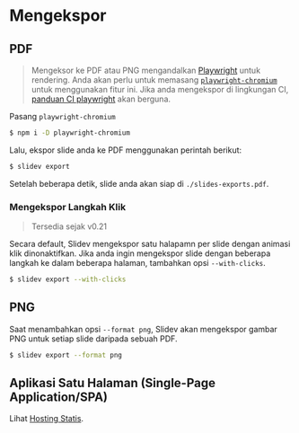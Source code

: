 # Mengekspor

## PDF

> Mengeksor ke PDF atau PNG mengandalkan [Playwright](https://playwright.dev) untuk rendering. Anda akan perlu untuk memasang [`playwright-chromium`](https://playwright.dev/docs/installation#download-single-browser-binary) untuk menggunakan fitur ini.
> Jika anda mengekspor di lingkungan CI, [panduan CI playwright](https://playwright.dev/docs/ci) akan berguna.

Pasang `playwright-chromium`

```bash
$ npm i -D playwright-chromium
```

Lalu, ekspor slide anda ke PDF menggunakan perintah berikut:

```bash
$ slidev export
```

Setelah beberapa detik, slide anda akan siap di `./slides-exports.pdf`.

### Mengekspor Langkah Klik

> Tersedia sejak v0.21

Secara default, Slidev mengekspor satu halapamn per slide dengan animasi klik dinonaktifkan. Jika anda ingin mengekspor slide dengan beberapa langkah ke dalam beberapa halaman, tambahkan opsi `--with-clicks`.

```bash
$ slidev export --with-clicks
```

## PNG

Saat menambahkan opsi `--format png`, Slidev akan mengekspor gambar PNG untuk setiap slide daripada sebuah PDF.

```bash
$ slidev export --format png
```

## Aplikasi Satu Halaman (Single-Page Application/SPA)

Lihat [Hosting Statis](/guide/hosting).
